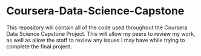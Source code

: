 # Coursera-Data-Science-Capstone
This repository will contain all of the code used throughout the Coursera Data Science Capstone Project. 
This will allow my peers to review my work, as well as allow the staff to review any issues I may have while trying to complete the final project.
